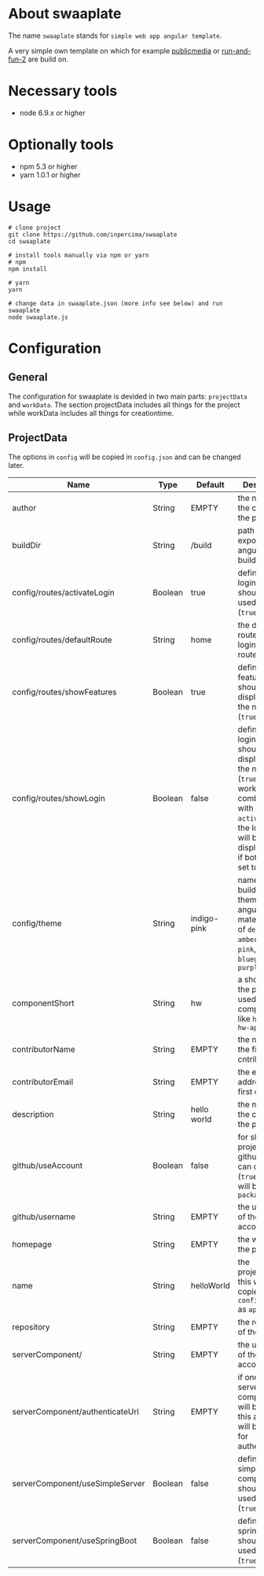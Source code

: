 # About swaaplate
The name `swaaplate` stands for `simple web app angular template`.

A very simple own template on which for example [publicmedia](https://github.com/inpercima/publicmedia) or 
[run-and-fun-2](https://github.com/inpercima/run-and-fun-2) are build on.

# Necessary tools
* node 6.9.x or higher

# Optionally tools
* npm 5.3 or higher
* yarn 1.0.1 or higher

# Usage

```
# clone project
git clone https://github.com/inpercima/swaaplate
cd swaaplate

# install tools manually via npm or yarn
# npm
npm install

# yarn
yarn

# change data in swaaplate.json (more info see below) and run swaaplate
node swaaplate.js
```

# Configuration
## General
The configuration for swaaplate is devided in two main parts: `projectData` and `workData`.
The section projectData includes all things for the project while workData includes all things for creationtime.

## ProjectData
The options in `config` will be copied in `config.json` and can be changed later.

| Name | Type | Default | Description |
| ---- | ---- | ------- | ----------- |
| author | String | EMPTY | the name of the creator of the project |
| buildDir | String | /build | path to the exports from angular for buildtime |
| config/routes/activateLogin | Boolean | true | define that a login page should be used (`true`/`false`) |
| config/routes/defaultRoute | String | home | the default route after login if no route is stored |
| config/routes/showFeatures | Boolean | true | define that the feature routes should be displayed in the navigation (`true`/`false`) |
| config/routes/showLogin | Boolean | false | define that the login route should be displayed in the navigation (`true`/`false`), works in combination with `activateLogin`, the login route will be displayed only if both options set to `true` |
| config/theme | String | indigo-pink | name of a build-in theme from angular-material, one of `deeppurple-amber`, `indigo-pink`, `pink-bluegrey`, `purple-green` |
| componentShort | String | hw | a shortcut of the project, used in components like `hw-home` or `hw-app` |
| contributorName | String | EMPTY | the name of the first cntributor |
| contributorEmail | String | EMPTY | the e-mail-address of the first cntributor |
| description | String | hello world | the name of the creator of the project |
| github/useAccount | Boolean | false | for sharing the project on github you can define it (`true`/`false`), will be used in `package.json` |
| github/username | String | EMPTY | the username of the github account |
| homepage | String | EMPTY | the website of the project |
| name | String | helloWorld | the projectname, this will be copied in `config.json` as `appname` |
| repository | String | EMPTY | the repository of the project |
| serverComponent/ | String | EMPTY | the username of the github account |
| serverComponent/authenticateUrl | String | EMPTY | if one of the server component will be used, this address will be used for authentication |
| serverComponent/useSimpleServer | Boolean | false | define that a simple server component should be used (`true`/`false`) |
| serverComponent/useSpringBoot | Boolean | false | define that spring-boot should be used (`true`/`false`) |
